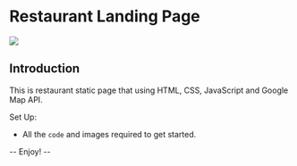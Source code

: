 # Restaurant Landing Page

![](http://g.recordit.co/Jef9O1PkNf.gif)

## Introduction
This is restaurant static page that using HTML, CSS, JavaScript and Google Map API.

Set Up:

- All the `code`  and images required to get started.

-- Enjoy! --
